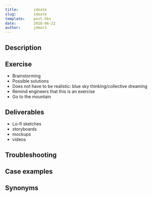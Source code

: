 ```yaml
---
title:       ideate
slug:        ideate
template:    post.hbs
date:        2018-06-22
author:      jdmar3
---
```

## Description

## Exercise

  - Brainstorming
  - Possible solutions
  - Does not have to be realistic: blue sky thinking/collective dreaming
  - Remind engineers that this is an exercise
  - Go to the mountain

## Deliverables

  - Lo-fi sketches
  - storyboards
  - mockups
  - videos

## Troubleshooting

## Case examples

## Synonyms
